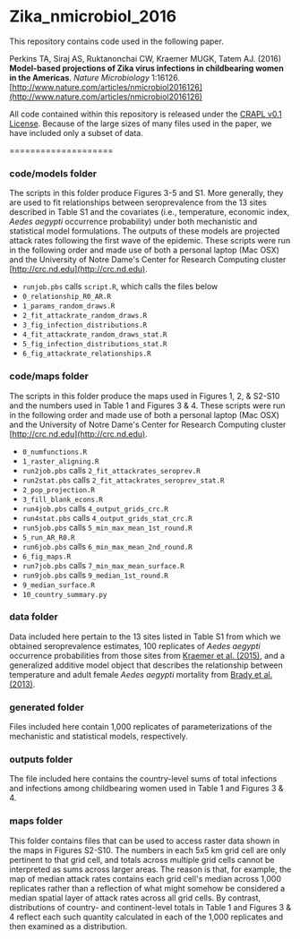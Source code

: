 Zika_nmicrobiol_2016
====================

This repository contains code used in the following paper.

Perkins TA, Siraj AS, Ruktanonchai CW, Kraemer MUGK, Tatem AJ. (2016) **Model-based projections of Zika virus infections in childbearing women in the Americas**. *Nature Microbiology* 1:16126. [http://www.nature.com/articles/nmicrobiol2016126](http://www.nature.com/articles/nmicrobiol2016126)

All code contained within this repository is released under the [CRAPL v0.1 License](http://matt.might.net/articles/crapl/). Because of the large sizes of many files used in the paper, we have included only a subset of data.


====================

### code/models folder

The scripts in this folder produce Figures 3-5 and S1. More generally, they are used to fit relationships between seroprevalence from the 13 sites described in Table S1 and the covariates (i.e., temperature, economic index, *Aedes aegypti* occurrence probability) under both mechanistic and statistical model formulations. The outputs of these models are projected attack rates following the first wave of the epidemic. These scripts were run in the following order and made use of both a personal laptop (Mac OSX) and the University of Notre Dame's Center for Research Computing cluster [http://crc.nd.edu](http://crc.nd.edu).

* `runjob.pbs` calls `script.R`, which calls the files below
* `0_relationship_R0_AR.R`
* `1_params_random_draws.R`
* `2_fit_attackrate_random_draws.R`
* `3_fig_infection_distributions.R`
* `4_fit_attackrate_random_draws_stat.R`
* `5_fig_infection_distributions_stat.R`
* `6_fig_attackrate_relationships.R`


### code/maps folder

The scripts in this folder produce the maps used in Figures 1, 2, & S2-S10 and the numbers used in Table 1 and Figures 3 & 4. These scripts were run in the following order and made use of both a personal laptop (Mac OSX) and the University of Notre Dame's Center for Research Computing cluster [http://crc.nd.edu](http://crc.nd.edu).

* `0_numfunctions.R`
* `1_raster_aligning.R`
* `run2job.pbs` calls `2_fit_attackrates_seroprev.R`
* `run2stat.pbs` calls `2_fit_attackrates_seroprev_stat.R`
* `2_pop_projection.R`
* `3_fill_blank_econs.R`
* `run4job.pbs` calls `4_output_grids_crc.R`
* `run4stat.pbs` calls `4_output_grids_stat_crc.R`
* `run5job.pbs` calls `5_min_max_mean_1st_round.R`
* `5_run_AR_R0.R`
* `run6job.pbs` calls `6_min_max_mean_2nd_round.R`
* `6_fig_maps.R`
* `run7job.pbs` calls `7_min_max_mean_surface.R`
* `run9job.pbs` calls `9_median_1st_round.R`
* `9_median_surface.R`
* `10_country_summary.py`


### data folder

Data included here pertain to the 13 sites listed in Table S1 from which we obtained seroprevalence estimates, 100 replicates of *Aedes aegypti* occurrence probabilities from those sites from [Kraemer et al. (2015)](https://elifesciences.org/content/4/e08347), and a generalized additive model object that describes the relationship between temperature and adult female *Aedes aegypti* mortality from [Brady et al. (2013)](https://parasitesandvectors.biomedcentral.com/articles/10.1186/1756-3305-6-351).


### generated folder

Files included here contain 1,000 replicates of parameterizations of the mechanistic and statistical models, respectively.


### outputs folder

The file included here contains the country-level sums of total infections and infections among childbearing women used in Table 1 and Figures 3 & 4.


### maps folder

This folder contains files that can be used to access raster data shown in the maps in Figures S2-S10. The numbers in each 5x5 km grid cell are only pertinent to that grid cell, and totals across multiple grid cells cannot be interpreted as sums across larger areas. The reason is that, for example, the map of median attack rates contains each grid cell's median across 1,000 replicates rather than a reflection of what might somehow be considered a median spatial layer of attack rates across all grid cells. By contrast, distributions of country- and continent-level totals in Table 1 and Figures 3 & 4 reflect each such quantity calculated in each of the 1,000 replicates and then examined as a distribution.

